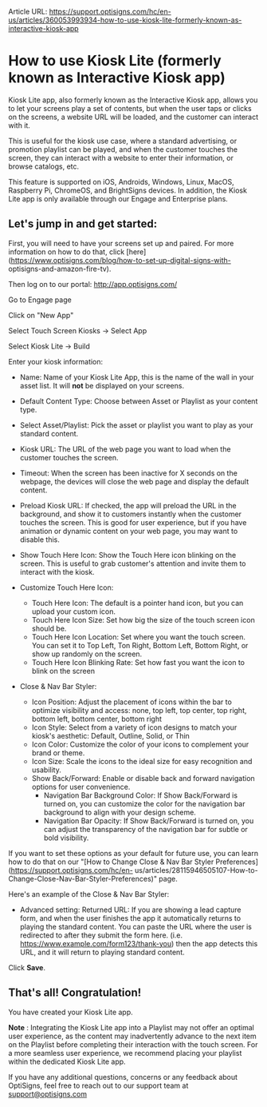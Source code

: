 Article URL: https://support.optisigns.com/hc/en-us/articles/360053993934-how-to-use-kiosk-lite-formerly-known-as-interactive-kiosk-app

# How to use Kiosk Lite (formerly known as Interactive Kiosk app)

Kiosk Lite app, also formerly known as the Interactive Kiosk app, allows you
to let your screens play a set of contents, but when the user taps or clicks
on the screens, a website URL will be loaded, and the customer can interact
with it.

This is useful for the kiosk use case, where a standard advertising, or
promotion playlist can be played, and when the customer touches the screen,
they can interact with a website to enter their information, or browse
catalogs, etc.

This feature is supported on iOS, Androids, Windows, Linux, MacOS, Raspberry
Pi, ChromeOS, and BrightSigns devices. In addition, the Kiosk Lite app is only
available through our Engage and Enterprise plans.

## **Let's jump in and get started:**

First, you will need to have your screens set up and paired. For more
information on how to do that, click
[here](https://www.optisigns.com/blog/how-to-set-up-digital-signs-with-
optisigns-and-amazon-fire-tv).

Then log on to our portal: <http://app.optisigns.com/>

Go to Engage page

Click on "New App"

Select Touch Screen Kiosks → Select App

Select Kiosk Lite → Build

Enter your kiosk information:

  * Name: Name of your Kiosk Lite App, this is the name of the wall in your asset list. It will **not** be displayed on your screens.
  * Default Content Type: Choose between Asset or Playlist as your content type.
  * Select Asset/Playlist: Pick the asset or playlist you want to play as your standard content.
  * Kiosk URL: The URL of the web page you want to load when the customer touches the screen.
  * Timeout: When the screen has been inactive for X seconds on the webpage, the devices will close the web page and display the default content.
  * Preload Kiosk URL: If checked, the app will preload the URL in the background, and show it to customers instantly when the customer touches the screen. This is good for user experience, but if you have animation or dynamic content on your web page, you may want to disable this.
  * Show Touch Here Icon: Show the Touch Here icon blinking on the screen. This is useful to grab customer's attention and invite them to interact with the kiosk.

  * Customize Touch Here Icon:  

    * Touch Here Icon: The default is a pointer hand icon, but you can upload your custom icon.
    * Touch Here Icon Size: Set how big the size of the touch screen icon should be.
    * Touch Here Icon Location: Set where you want the touch screen. You can set it to Top Left, Ton Right, Bottom Left, Bottom Right, or show up randomly on the screen.
    * Touch Here Icon Blinking Rate: Set how fast you want the icon to blink on the screen

  * Close & Nav Bar Styler:
    * Icon Position: Adjust the placement of icons within the bar to optimize visibility and access: none, top left, top center, top right, bottom left, bottom center, bottom right
    * Icon Style: Select from a variety of icon designs to match your kiosk's aesthetic: Default, Outline, Solid, or Thin
    * Icon Color: Customize the color of your icons to complement your brand or theme.
    * Icon Size: Scale the icons to the ideal size for easy recognition and usability.
    * Show Back/Forward: Enable or disable back and forward navigation options for user convenience. 
      * Navigation Bar Background Color: If Show Back/Forward is turned on, you can customize the color for the navigation bar background to align with your design scheme.
      * Navigation Bar Opacity: If Show Back/Forward is turned on, you can adjust the transparency of the navigation bar for subtle or bold visibility.

If you want to set these options as your default for future use, you can learn
how to do that on our "[How to Change Close & Nav Bar Styler
Preferences](https://support.optisigns.com/hc/en-
us/articles/28115946505107-How-to-Change-Close-Nav-Bar-Styler-Preferences)"
page.

Here's an example of the Close & Nav Bar Styler:

  * Advanced setting: Returned URL: If you are showing a lead capture form, and when the user finishes the app it automatically returns to playing the standard content. You can paste the URL where the user is redirected to after they submit the form here. (i.e. <https://www.example.com/form123/thank-you>) then the app detects this URL, and it will return to playing standard content.

Click **Save**.

## **That's all! Congratulation!**

You have created your Kiosk Lite app.

**Note** : Integrating the Kiosk Lite app into a Playlist may not offer an
optimal user experience, as the content may inadvertently advance to the next
item on the Playlist before completing their interaction with the touch
screen. For a more seamless user experience, we recommend placing your
playlist within the dedicated Kiosk Lite app.

If you have any additional questions, concerns or any feedback about
OptiSigns, feel free to reach out to our support team at
[support@optisigns.com](mailto:support@optisigns.com)

